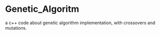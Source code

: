 # Genetic_Algoritm
a c++ code about genetic algorithm implementation, with crossovers and mutations.
